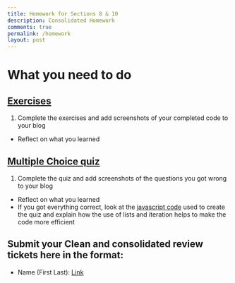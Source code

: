 ```yaml
---
title: Homework for Sections 8 & 10
description: Consolidated Homework 
comments: true
permalink: /homework
layout: post
---
```


# What you need to do
## [Exercises](https://pgk-lang.github.io/pgk/exercises)
 1. Complete the exercises and add screenshots of your completed code to your blog
   - Reflect on what you learned
 
## [Multiple Choice quiz](https://pgk-lang.github.io/pgk/quiz)
 1. Complete the quiz and add screenshots of the questions you got wrong to your blog
   - Reflect on what you learned
   - If you got everything correct, look at the [javascript code](https://github.com/PGK-Lang/pgk/blob/master/_pages/01_quiz.md) used to create the quiz and explain how the use of lists and iteration helps to make the code more efficient 

## Submit your **Clean** and consolidated review tickets here in the format:
- Name (First Last): [Link](https://www.youtube.com/watch?v=dQw4w9WgXcQ)
